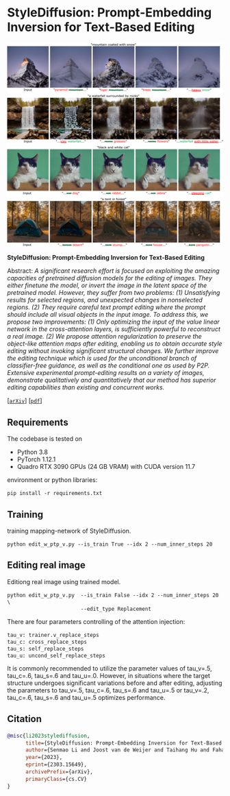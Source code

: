 # StyleDiffusion: Prompt-Embedding Inversion for Text-Based Editing</sub>

![Random Sample](./docs/stylediffusion_results.png)

**StyleDiffusion: Prompt-Embedding Inversion for Text-Based Editing**<br>

Abstract: *A significant research effort is focused on exploiting the amazing capacities of pretrained diffusion models for the editing of images. They either finetune the model, or invert the image in the latent space of the pretrained model. However, they suffer from two problems: (1) Unsatisfying results for selected regions, and unexpected changes in nonselected regions. (2) They require careful text prompt editing where the prompt should include all visual objects in the input image. To address this, we propose two improvements: (1) Only optimizing the input of the value linear network in the cross-attention layers, is sufficiently powerful to reconstruct a real image. (2) We propose attention regularization to preserve the object-like attention maps after editing, enabling us to obtain accurate style editing without invoking significant structural changes. We further improve the editing technique which is used for the unconditional branch of classifier-free guidance, as well as the conditional one as used by P2P. Extensive experimental prompt-editing results on a variety of images, demonstrate qualitatively and quantitatively that our method has superior editing capabilities than existing and concurrent works.*

[[`arXiv`](https://arxiv.org/abs/2303.15649)] [[`pdf`](https://arxiv.org/pdf/2303.15649.pdf)]

## Requirements
The codebase is tested on 
* Python 3.8
* PyTorch 1.12.1
* Quadro RTX 3090 GPUs (24 GB VRAM) with CUDA version 11.7

environment or python libraries:

```
pip install -r requirements.txt
```


## Training
training mapping-network of StyleDiffusion.

```
python edit_w_ptp_v.py --is_train True --idx 2 --num_inner_steps 20
```

## Editing real image

Editiong real image using trained model.
```
python edit_w_ptp_v.py  --is_train False --idx 2 --num_inner_steps 20 \
                        --edit_type Replacement
```

There are four parameters controlling of the attention injection:
```
tau_v: trainer.v_replace_steps
tau_c: cross_replace_steps
tau_s: self_replace_steps
tau_u: uncond_self_replace_steps
```
It is commonly recommended to utilize the parameter values of tau_v=.5, tau_c=.6, tau_s=.6 and tau_u=.0. However, in situations where the target structure undergoes significant variations before and after editing, 
adjusting the parameters to tau_v=.5, tau_c=.6, tau_s=.6 and tau_u=.5 or tau_v=.2, tau_c=.6, tau_s=.6 and tau_u=.5 optimizes performance.

## Citation

```bibtex
@misc{li2023stylediffusion,
      title={StyleDiffusion: Prompt-Embedding Inversion for Text-Based Editing}, 
      author={Senmao Li and Joost van de Weijer and Taihang Hu and Fahad Shahbaz Khan and Qibin Hou and Yaxing Wang and Jian Yang},
      year={2023},
      eprint={2303.15649},
      archivePrefix={arXiv},
      primaryClass={cs.CV}
}
```




